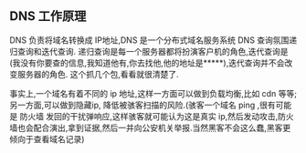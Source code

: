 ## DNS 工作原理
DNS 负责将域名转换成 IP地址,DNS 是一个分布式域名服务系统
DNS 查询氛围递归查询和迭代查询.
递归查询是每一个服务器都将扮演客户机的角色,迭代查询是(我没有你要查的信息,我知道他有,你去找他,他的地址是*****),迭代查询并不会改变服务器的角色.
这个抓几个包,看看就很清楚了.

事实上,一个域名有着不同的 ip 地址,这样一方面可以做到负载均衡,比如 cdn 等等;另一方面,可以做到隐藏ip, 降低被骇客扫描的风险.(骇客一个域名 ping ,很有可能是 防火墙 发回的干扰弹响应,这样骇客就可能认为这是真实 ip,然后发动攻击,防火墙也会配合演出,拿到证据,然后一并向公安机关举报.当然黑客不会这么蠢,黑客更倾向于查看域名记录)




